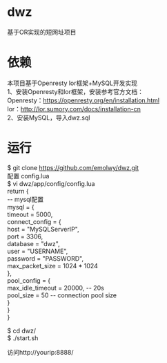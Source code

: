# dwz
基于OR实现的短网址项目

# 依赖
本项目基于Openresty lor框架+MySQL开发实现  
1、安装Openresty和lor框架，安装参考官方文档：  
  Openresty：https://openresty.org/en/installation.html  
  lor：http://lor.sumory.com/docs/installation-cn  
2、安装MySQL，导入dwz.sql  

# 运行
$ git clone https://github.com/emolwy/dwz.git  
配置 config.lua  
$ vi dwz/app/config/config.lua  
	return {  
		-- mysql配置  
		mysql = {  
			timeout = 5000,  
			connect_config = {  
				host = "MySQLServerIP",   
		        port = 3306,   
		        database = "dwz",    
		        user = "USERNAME",   
		        password = "PASSWORD",   
		        max_packet_size = 1024 * 1024  
			},  
			pool_config = {  
				max_idle_timeout = 20000, -- 20s  
	        	pool_size = 50 -- connection pool size  
			}  
		}  
	}  
  
  
$ cd dwz/  
$ ./start.sh  

访问http://yourip:8888/  



